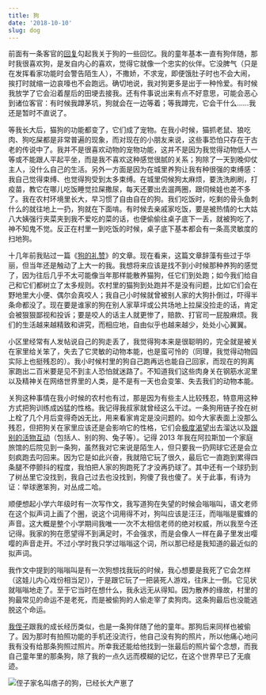 ```yaml
---
title: 狗
date: '2018-10-10'
slug: dog
---
```


前面有一条客官的[回复](/cn/2018/10/fence-lawn/#comment-4138805011)勾起我关于狗的一些回忆。我的童年基本一直有狗伴随，那时我很喜欢狗，是发自内心的喜欢，觉得它就像一个忠实的伙伴。它没脾气（只是在发挥看家功能时会警告陌生人），不撒娇，不求宠，即便饿肚子时也不会大闹，挨打时就缩一边哀嚎也不会跑远。确切地说，我对狗更多是出于一种怜爱。有时候我放学了它会沿着屋后的田埂去接我。还有件事说出来有点不好意思，可能会恶心到诸位客官：有时候我蹲茅坑，狗就会在一边等着；等我蹲完，它会干什么……我还是暂时不直说了。

等我长大后，猫狗的功能都变了，它们成了宠物。在我小时候，猫抓老鼠、狼吃肉、狗吃屎都是非常普遍的现象，而对现在的小朋友来说，这些事恐怕只存在于古老的传说中了。我并不是很喜欢动物的宠物功能，这并不是因为我觉得动物低人一等或不能跟人平起平坐，而是我不喜欢这种感觉很腻的关系；狗除了一天到晚仰仗主人，没什么自己的生活。另外一方面是因为在城里养狗让我有种很强的束缚感：我自己觉得束缚、也觉得狗受到太多束缚。在城里伺候狗太麻烦，要洗洗刷刷，打疫苗，教它在哪儿吃饭睡觉拉屎撒尿，每天还要出去遛两圈，跟伺候娃也差不多了。我在农村环境里长大，早习惯了自由自在的狗。我们吃饭时，吃剩的骨头鱼刺什么的就往地上一扔，狗就在下面啃。有时候去亲戚家吃饭，要是被热情的七大姑八大姨强行夹菜夹到我不爱吃的菜的话，也便偷偷往桌子底下一丢，就被狗吃了，神不知鬼不觉。反正在村里一到吃饭的时候，桌子底下基本都会有一条高灵敏度的扫地狗。

十几年前我贴过一篇《[狗的礼赞](/cn/2005/01/eulogy-of-the-dog/)》的文章。现在看来，这篇文章辞藻有些过于华丽，但当年还是触动了上大一的我。我想将来应该是找不到小时候那种养狗的感觉了，因为往后几乎不太可能像当年那样能散养猫狗，任它们到处跑；如今我们给自己和它们都树立了太多规则。农村里的猫狗到处跑并不是没有问题，比如它们会在野地里大小便、偶尔会真咬人；我自己小时候就曾被别人家的大狗扑倒过，吓得半条命都没了。现在要是谁家的狗在别人家草坪或公共场地上拉屎没捡走的话，肯定会被狠狠鄙视和投诉；要是咬人的话主人就更惨了，赔款、打官司一屁股麻烦。我们的生活越来越精致和讲究，而相应地，自由似乎也越来越少，处处小心翼翼。

小区里经常有人发帖说自己的狗走丢了，我觉得狗本来是很聪明的，完全就是被关在家里给关笨了，失去了它灵敏的动物本能，也是蛮可怜的（同理，我觉得动物园实际上也挺残忍的）。我小时候村里的狗自己跑再远也能自己回家，而现在的狗离家跑出二百米要是见不到主人恐怕就迷路了。不知道我们这些肉身关在钢筋水泥里以及精神关在网络世界里的人类，是不是有一天也会变笨、失去我们的动物本能。

关狗这种事情在我小时候的农村也有过，那是因为有些主人比较残忍，特意用这种方式把狗训练成凶猛的性格。我记得我叔家就曾经这么干过。一条狗用链子拴在树上栓了几个月后变得奇凶无比，用来看家肯定是没问题的。如今大家表面上没那么残忍，但把狗关在家里应该还是会影响它的性格，它们会[极度渴望](https://twitter.com/dog_rates/status/1054404072164548611)出去溜达以及[跟别的活物互动](https://twitter.com/anne_theriault/status/1057770359573962752)（包括人、别的狗、兔子等）。记得 2013 年我在阿拉斯加一个家庭旅馆的后院见到一条狗，虽然我对它来说是陌生人，但只要我一扔网球它还是会立刻疯跑去叼回来。因为它是如此兴奋，我就陪它玩了很久，最后它一直跑到累得四条腿不停颤抖的程度，我怕把人家的狗跑死了才没再扔球了。其中还有一个球扔到了树丛里它没找到，我自己过去也没找到，狗傻了我也傻了。关于此事，有诗为证：举球邀笨狗，对丛成二哈。

顺便想起小学六年级时有一次写作文，我写道狗在失望的时候会嗡嗡叫，语文老师在这个拟声词上画了个圈，说这个词用得不对，狗叫应该是汪汪，而嗡嗡是蜜蜂的声音。这大概是整个小学期间我唯一一次不太相信老师的绝对权威，所以我至今还记得。我家的狗在愿望得不到满足时，不会强求，而是会像人一样在鼻子里发出嘤嘤的声音走开。不过小学时我只学过嗡嗡这个词，所以那已经是我知道的最近似的拟声词。

我作文中提到的嗡嗡叫是有一次狗想找我玩的时候，我心想要是我死了它会怎样（这娃儿内心戏份相当足)），于是跟它玩了一把装死人游戏，往床上一倒。它见状就嗡嗡地走了。至于它当时在想什么，我永远无从得知。因为散养的缘故，村里的狗最常见的命运不是老死，而是被偷狗的人偷走宰了卖狗肉。这条狗最后也没能逃脱这个命运。

[我侄子](/cn/2008/03/bitter-life/)跟我的成长经历类似，也是一条狗伴随了他的童年。那狗后来同样也被偷了。因为那时有拍照功能的手机还没流行，他自己没有狗的照片，所以他痛心地问我有没有给那条狗照过照片。所幸我还能给他找到一张最后的照片留个念想，而我自己童年里的那条狗，除了我的一点久远而模糊的记忆，在这个世界早已了无痕迹。

![侄子家名叫痞子的狗，已经长大产崽了](https://user-images.githubusercontent.com/163582/46882149-3abd8700-ce13-11e8-855e-1b21fe4d2168.jpg)
